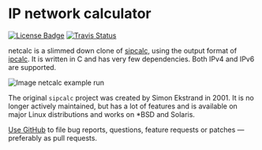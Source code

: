 IP network calculator
=====================
[![License Badge][]][License] [![Travis Status][]][Travis]

netcalc is a slimmed down clone of [sipcalc][], using the output format
of [ipcalc][].  It is written in C and has very few dependencies.  Both
IPv4 and IPv6 are supported.

![Image netcalc example run](example.png "netcalc in action!")

The original `sipcalc` project was created by Simon Ekstrand in 2001.
It is no longer actively maintained, but has a lot of features and is
available on major Linux distributions and works on *BSD and Solaris.

[Use GitHub][github] to file bug reports, questions, feature requests or
patches — preferably as pull requests.

[ipcalc]:        http://jodies.de/ipcalc
[sipcalc]:       http://www.routemeister.net/
[github]:        https://github.com/troglobit/netcalc
[License]:       https://en.wikipedia.org/wiki/BSD_licenses
[License Badge]: https://img.shields.io/badge/License-BSD%203--Clause-blue.svg
[Travis]:        https://travis-ci.org/troglobit/netcalc
[Travis Status]: https://travis-ci.org/troglobit/netcalc.png?branch=master

<!--
  -- Local Variables:
  -- mode: markdown
  -- End:
  -->
